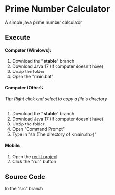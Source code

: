 # Prime Number Calculator

A simple java prime number calculator

## Execute

#### Computer (Windows):

1. Download the **"stable"** branch
2. Download Java 17 (If computer doesn't have)
3. Unzip the folder
4. Open the "main.bat"

#### Computer (Other):

###### Tip: Right click and select to copy a file's directory
1. Download the **"stable"** branch
2. Download Java 17 (If computer doesn't have)
3. Unzip the folder
4. Open "Command Prompt"
5. Type in "sh (The directory of <main.sh>)"

#### Mobile:

1. Open the [replit project](https://replit.com/@sus-among-us/Prime-number-calculator?v=1)
2. Click the "run" button

## Source Code
In the "src" branch
